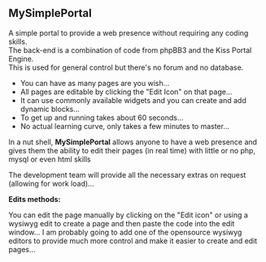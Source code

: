 MySimplePortal
--------------

A simple portal to provide a web presence without requiring any coding skills.   
The back-end is a combination of code from phpBB3 and the Kiss Portal Engine.  
This is used for general control but there's no forum and no database.

* You can have as many pages are you wish...
* All pages are editable by clicking the "Edit Icon" on that page...
* It can use commonly available widgets and you can create and add dynamic blocks...
* To get up and running takes about 60 seconds...
* No actual learning curve, only takes a few minutes to master...

In a nut shell, **MySimplePortal** allows anyone to have a web presence and gives them the ability to edit their pages (in real time) with little or no php, mysql or even html skills  

The development team will provide all the necessary extras on request (allowing for work load)...

**Edits methods:**

You can edit the page manually by clicking on the "Edit icon" or using a wysiwyg edit to create a page and then paste the code into the edit window... I am probably going to add one of the opensource wysiwyg editors to provide much more control and make it easier to create and edit pages...